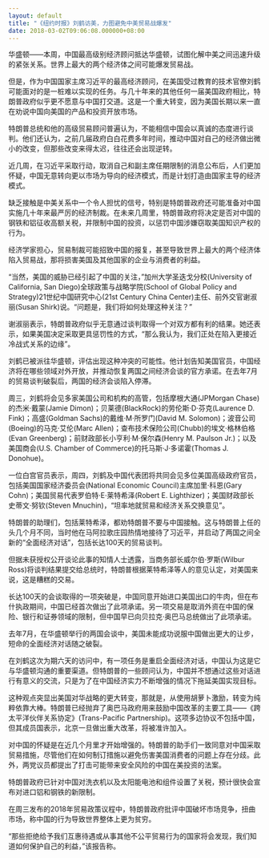 ```yaml
---
layout: default
title: "《纽约时报》刘鹤访美，力图避免中美贸易战爆发"
date: 2018-03-02T09:06:08.000000+08:00
---
```


华盛顿——本周，中国最高级别经济顾问抵达华盛顿，试图化解中美之间迅速升级的紧张关系。世界上最大的两个经济体之间可能爆发贸易战。

但是，作为中国国家主席习近平的最高经济顾问，在美国受过教育的技术官僚刘鹤可能面对的是一桩难以实现的任务。与几十年来的其他任何一届美国政府相比，特朗普政府似乎更不愿意与中国打交道。这是一个重大转变，因为美国长期以来一直在劝说中国向美国的产品和投资开放市场。

特朗普总统和他的高级贸易顾问普遍认为，不能相信中国会以真诚的态度进行谈判。他们还认为，之前几届政府白白花费多年时间，推动中国对自己的经济做出微小的改变，但那些改变来得太迟，往往还会出现逆转。

近几周，在习近平采取行动，取消自己和副主席任期限制的消息公布后，人们更加怀疑，中国无意转向更以市场为导向的经济模式，而是计划打造由国家主导的经济模式。

缺乏接触是中美关系中一个令人担忧的信号，特别是特朗普政府还可能准备对中国实施几十年来最严厉的经济制裁。在未来几周里，特朗普政府将决定是否对中国的钢铁和铝征收高额关税，并限制中国的投资，以惩罚中国涉嫌窃取美国知识产权的行为。

经济学家担心，贸易制裁可能招致中国的报复，甚至导致世界上最大的两个经济体陷入贸易战，那将损害美国及其他国家的企业与消费者的利益。

“当然，美国的威胁已经引起了中国的关注，”加州大学圣迭戈分校(University of California, San Diego)全球政策与战略学院(School of Global Policy and Strategy)21世纪中国研究中心(21st Century China Center)主任、前外交官谢淑丽(Susan Shirk)说。“问题是，我们将如何处理这种关注？”

谢淑丽表示，特朗普政府似乎无意通过谈判取得一个对双方都有利的结果。她还表示，如果美国决定采取更具惩罚性的方式，“那么我认为，我们正处在陷入更接近冷战式关系的边缘”。

刘鹤已被派往华盛顿，评估出现这种冲突的可能性。他计划告知美国官员，中国经济将在哪些领域对外开放，并推动恢复两国之间经济会谈的官方承诺。在去年7月的贸易谈判破裂后，两国的经济会谈陷入停滞。

周三，刘鹤将会见多家美国公司和机构的高管，包括摩根大通(JPMorgan Chase)的杰米·戴蒙(Jamie Dimon)；贝莱德(BlackRock)的劳伦斯·D·芬克(Laurence D. Fink)；高盛(Goldman Sachs)的戴维·M·所罗门(David M. Solomon)；波音公司(Boeing)的马克·艾伦(Marc Allen)；查布技术保险公司(Chubb)的埃文·格林伯格(Evan Greenberg)；前财政部长小亨利·M·保尔森(Henry M. Paulson Jr.)；以及美国商会(U.S. Chamber of Commerce)的托马斯·J·多诺霍(Thomas J. Donohue)。

一位白宫官员表示，周四，刘鹤及中国代表团将共同会见多位美国高级政府官员，包括美国国家经济委员会(National Economic Council)主席加里·科恩(Gary Cohn)；美国贸易代表罗伯特·E·莱特希泽(Robert E. Lighthizer)；美国财政部长史蒂文·努钦(Steven Mnuchin)，“坦率地就贸易和经济关系交换意见”。

特朗普的助理们，包括莱特希泽，都劝特朗普不要与中国接触。这与特朗普上任的头几个月不同，当时他在马阿拉歌庄园热情地接待了习近平，并启动了两国之间全新的“全面经济对话”，包括长达100天的贸易谈判。

但据未获授权公开谈论此事的知情人士透露，当商务部长威尔伯·罗斯(Wilbur Ross)将谈判结果提交给总统时，特朗普根据莱特希泽等人的意见认定，对美国来说，这是糟糕的交易。

长达100天的会谈取得的一项突破是，中国同意开始进口美国出口的牛肉，但在布什执政期间，中国已经首次做出了此项承诺。另一项交易是取消外资在中国的保险、银行和证券领域的限制，但中国早已向贝拉克·奥巴马总统做出了此项承诺。

去年7月，在华盛顿举行的两国会谈中，美国未能成功说服中国做出更大的让步，短命的全面经济对话随之破裂。

在刘鹤这次为期六天的访问中，有一项任务是重启全面经济对话，中国认为这是它与华盛顿沟通的重要渠道。但特朗普的一些顾问认为，中国并不想通过这些对话进行有意义的交流，只是为了在中国经济实力不断增强的情况下拖延美国实现目标。

这种观点突显出美国对华战略的更大转变，那就是，从使用胡萝卜激励，转变为纯粹依靠大棒。特朗普已经抛弃了奥巴马政府用来鼓励中国改革的主要工具——《跨太平洋伙伴关系协定》(Trans-Pacific Partnership)。这项多边协议不包括中国，但其成员国表示，北京一旦做出重大改革，将被准许加入。

对中国的怀疑是在近几个月里才开始增强的。特朗普的助手们一致同意对中国采取贸易措施，尽管他们在如何制订措施以避免伤害美国消费者的问题上存在分歧。此外，两党议员都提出了打击可能带来安全风险的中国在美投资的法案。

特朗普政府已针对中国对洗衣机以及太阳能电池和组件设置了关税，预计很快会宣布对进口铝和钢铁的新限制。

在周三发布的2018年贸易政策议程中，特朗普政府批评中国破坏市场竞争，扭曲市场，称中国的行为导致世界整体上更为贫穷。

“那些拒绝给予我们互惠待遇或从事其他不公平贸易行为的国家将会发现，我们知道如何保护自己的利益，”该报告称。

